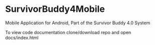 # SurvivorBuddy4Mobile
Mobile Application for Android, Part of the Survivor Buddy 4.0 System

To view code documentation clone/download repo and open docs/index.html
